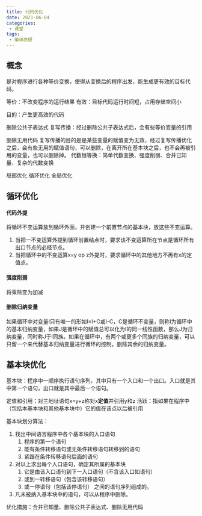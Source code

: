 ```yaml
---
title: 代码优化
date: 2021-06-04
categories:
 - 课堂
tags:
 - 编译原理
---
```


## 概念
是对程序进行各种等价变换，使得从变换后的程序出发，能生成更有效的目标代码。

等价：不改变程序的运行结果
有效：目标代码运行时间短，占用存储空间小

目的：产生更高效的代码

删除公共子表达式
复写传播：经过删除公共子表达式后，会有些等价变量的引用

删除无用代码
  复写传播的目的是是某些变量的赋值变为无效，经过复写传播优化之后，会有些无用的赋值语句，可以删除，在离开所在基本块之后，也不会再被引用的变量，也可以删除掉。
代数恒等换：简单代数变换、强度削弱、合并已知量、复杂的代数变换

局部优化
循环优化
全局优化

## 循环优化
#### 代码外提
将循环不变运算放到循环外面，并创建一个前置节点的基本块，放这些不变运算。
1. 当把一不变运算外提到循环前置结点时，要求该不变运算所在节点是循环所有出口节点的必经节点。
2. 当把循环中的不变运算x=y op z外提时，要求循环中的其他地方不再有x的定值点。

#### 强度削弱
将乘除变为加减

#### 删除归纳变量
如果循环中对变量I只有唯一的形如I=I+C或I-C，C是循环不变量，则称I为循环中的基本归纳变量，如果J是循环中的赋值总可以化为I的同一线性函数，那么J为归纳变量，同时称J于I同族。如果在循环中，有两个或更多个同族的归纳变量，可以只留一个来代替基本归纳变量进行循环的控制，删除其余的归纳变量。

## 基本块优化
基本块：程序中一顺序执行语句序列，其中只有一个入口和一个出口。入口就是其中第一个语句，出口就是其中最后一个语句。

定值和引用：对三地址语句x=y+z称对x**定值**并引用y和z
活跃：指如果在程序中（包括本基本块和其他基本块中）它的值在该点以后被引用

基本块划分算法：
1. 找出中间语言程序中各个基本块的入口语句
   1. 程序的第一个语句
   2. 能有条件转移语句或无条件转移语句转移到的语句
   3. 紧跟在条件转移语句后面的语句
2. 对以上求出每个入口语句，确定其所属的基本块
   1. 它是由该入口语句到下一入口语句（不含该入口如语句）
   2. 或到一转移语句（包含该转移语句）
   3. 或一停语句（包括该停语句）
   之间的语句序列组成的。
3. 凡未被纳入基本块中的语句，可以从程序中删除。

优化措施：合并已知量、删除公共子表达式、删除无用代码